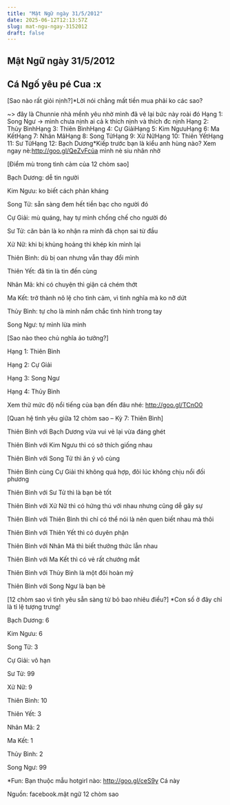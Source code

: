 ```yaml
---
title: "Mật Ngữ ngày 31/5/2012"
date: 2025-06-12T12:13:57Z
slug: mat-ngu-ngay-3152012
draft: false
---
```


## Mật Ngữ ngày 31/5/2012

## Cá Ngố yêu pé Cua :x

[Sao nào rất giỏi nịnh?]*Lời nói chẳng mất tiền mua phải ko các sao?
 
~> đây là Chunnie nhà mềnh   yêu nhờ  mình đã vẽ lại bức này roài đó 
 Hạng 1: Song Ngư -> mình chưa nịnh ai cả  k thích nịnh và thích đc nịnh Hạng 2: Thủy BìnhHạng 3: Thiên BìnhHạng 4: Cự GiảiHạng 5: Kim NgưuHạng 6: Ma KếtHạng 7: Nhân MãHạng 8: Song TửHạng 9: Xử NữHạng 10: Thiên YếtHạng 11: Sư TửHạng 12: Bạch Dương*Kiếp trước bạn là kiểu anh hùng nào? Xem ngay nè:http://goo.gl/QeZvFcủa mình nè  siu nhân nhờ 
 
 
[Điểm mù trong tình cảm của 12 chòm sao]
 

 
 Bạch Dương: dễ tin người
 
 Kim Ngưu: ko biết cách phản kháng
 
 Song Tử: sẵn sàng đem hết tiền bạc cho người đó
 
Cự Giải: mù quáng, hay tự mình chống chế cho người đó
 
Sư Tử: căn bản là ko nhận ra mình đã chọn sai từ đầu
 
Xử Nữ: khi bị khủng hoảng thì khép kín mình lại
 
Thiên Bình: dù bị oan nhưng vẫn thay đổi mình
 
Thiên Yết: đã tin là tin đến cùng
 
Nhân Mã: khi có chuyện thì giận cá chém thớt
 
Ma Kết: trở thành nô lệ cho tình cảm, vì tình nghĩa mà ko nỡ dứt
 
Thủy Bình: tự cho là mình nắm chắc tình hình trong tay
 
Song Ngư: tự mình lừa mình
 
 
 
[Sao nào theo chủ nghĩa ảo tưởng?]
 

 
 Hạng 1: Thiên Bình
 
 Hạng 2: Cự Giải
 
 Hạng 3: Song Ngư
 
Hạng 4: Thủy Bình
 
Xem thử mức độ nổi tiếng của bạn đến đâu nhé: http://goo.gl/TCnO0
 
 
 
[Quan hệ tình yêu giữa 12 chòm sao – Kỳ 7: Thiên Bình]
 

 
 Thiên Bình với Bạch Dương vừa vui vẻ lại vừa đáng ghét
 
 Thiên Bình với Kim Ngưu thì có sở thích giống nhau
 
 Thiên Bình với Song Tử thì ăn ý vô cùng
 
Thiên Bình cùng Cự Giải thì không quá hợp, đôi lúc không chịu nổi đối phương
 
Thiên Bình với Sư Tử thì là bạn bè tốt
 
Thiên Bình với Xử Nữ thì có hứng thú với nhau nhưng cũng dễ gây sự
 
Thiên Bình với Thiên Bình thì chỉ có thể nói là nên quen biết nhau mà thôi
 
Thiên Bình với Thiên Yết thì có duyên phận
 
Thiên Bình với Nhân Mã thì biết thưởng thức lẫn nhau
 
Thiên Bình với Ma Kết thì có vẻ rất chướng mắt
 
Thiên Bình với Thủy Bình là một đôi hoàn mỹ
 
Thiên Bình với Song Ngư là bạn bè
 
 
 
[12 chòm sao vì tình yêu sẵn sàng từ bỏ bao nhiêu điều?]
 *Con số ở đây chỉ là tỉ lệ tượng trưng!
 

 
 Bạch Dương: 6
 
 Kim Ngưu: 6
 
Song Tử: 3
 
Cự Giải: vô hạn
 
Sư Tử: 99
 
Xử Nữ: 9
 
Thiên Bình: 10
 
Thiên Yết: 3
 
Nhân Mã: 2
 
Ma Kết: 1
 
Thủy Bình: 2
 
Song Ngư: 99
 
*Fun: Bạn thuộc mẫu hotgirl nào: http://goo.gl/ceS9y
Cá này 

 Nguồn: facebook.mật ngữ 12 chòm sao